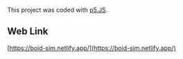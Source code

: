 This project was coded with [p5.JS](https://p5js.org/).   

## Web Link     
[https://boid-sim.netlify.app/](https://boid-sim.netlify.app/)
